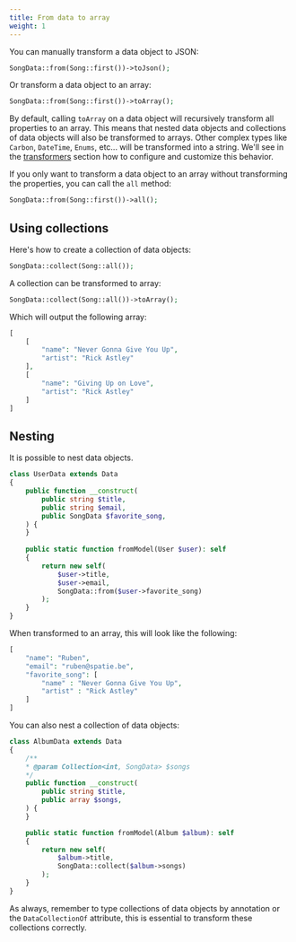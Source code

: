 ```yaml
---
title: From data to array
weight: 1
---
```


You can manually transform a data object to JSON:

```php
SongData::from(Song::first())->toJson();
```

Or transform a data object to an array:

```php
SongData::from(Song::first())->toArray();
```

By default, calling `toArray` on a data object will recursively transform all properties to an array.
This means that nested data objects and collections of data objects will also be transformed to arrays.
Other complex types like `Carbon`, `DateTime`, `Enums`, etc... will be transformed into a string.
We'll see in the [transformers](/docs/laravel-data/v4/as-a-resource/transformers) section
how to configure and customize this behavior.

If you only want to transform a data object to an array without transforming the properties, you can call the `all` method:

```php
SongData::from(Song::first())->all();
```

## Using collections

Here's how to create a collection of data objects:

```php
SongData::collect(Song::all());
```

A collection can be transformed to array:

```php
SongData::collect(Song::all())->toArray();
```

Which will output the following array:

```php
[
    [
        "name": "Never Gonna Give You Up",
        "artist": "Rick Astley"
    ],
    [
        "name": "Giving Up on Love",
        "artist": "Rick Astley"
    ] 
]
```

## Nesting

It is possible to nest data objects.

```php
class UserData extends Data
{
    public function __construct(
        public string $title,
        public string $email,
        public SongData $favorite_song,
    ) {
    }
    
    public static function fromModel(User $user): self
    {
        return new self(
            $user->title,
            $user->email,
            SongData::from($user->favorite_song)
        );
    }
}
```

When transformed to an array, this will look like the following:

```php
[
    "name": "Ruben",
    "email": "ruben@spatie.be",
    "favorite_song": [
        "name" : "Never Gonna Give You Up",
        "artist" : "Rick Astley"
    ]
]
```

You can also nest a collection of data objects:

```php
class AlbumData extends Data
{
    /**
    * @param Collection<int, SongData> $songs
    */
    public function __construct(
        public string $title,
        public array $songs,
    ) {
    }

    public static function fromModel(Album $album): self
    {
        return new self(
            $album->title,
            SongData::collect($album->songs)
        );
    }
}
```

As always, remember to type collections of data objects by annotation or the `DataCollectionOf` attribute,
this is essential to transform these collections correctly.
